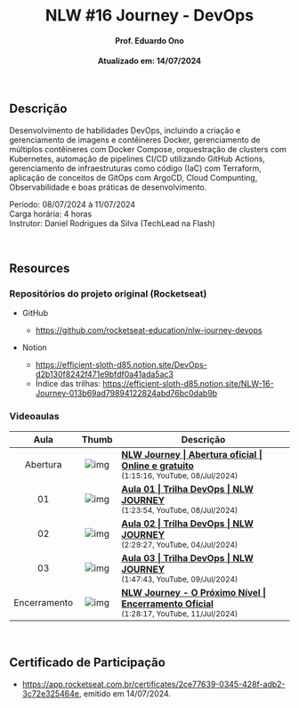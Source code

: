 <h1 align="center">NLW #16 Journey - DevOps</h1>
<h4 align="center">Prof. Eduardo Ono</h4>
<h4 align="center">Atualizado em: 14/07/2024</h4>

&nbsp;

## Descrição

Desenvolvimento de habilidades DevOps, incluindo a criação e gerenciamento de imagens e contêineres Docker, gerenciamento de múltiplos contêineres com Docker Compose, orquestração de clusters com Kubernetes, automação de pipelines CI/CD utilizando GitHub Actions, gerenciamento de infraestruturas como código (IaC) com Terraform, aplicação de conceitos de GitOps com ArgoCD, Cloud Compunting, Observabilidade e boas práticas de desenvolvimento.

Período: 08/07/2024 à 11/07/2024<br>
Carga horária: 4 horas<br>
Instrutor: Daniel Rodrigues da Silva (TechLead na Flash)

&nbsp;

## Resources

### Repositórios do projeto original (Rocketseat)

* GitHub
  * <https://github.com/rocketseat-education/nlw-journey-devops>

* Notion
  * <https://efficient-sloth-d85.notion.site/DevOps-d2b130f8242f471e9bfdf0a41ada5ac3>
  * Índice das trilhas: <https://efficient-sloth-d85.notion.site/NLW-16-Journey-013b69ad79894122824abd76bc0dab9b>

### Videoaulas

| Aula | Thumb | Descrição |
| :-: | :-: | --- |
| Abertura | ![img](https://img.youtube.com/vi/PetriYiuZRU/default.jpg) | [__NLW Journey \| Abertura oficial \| Online e gratuito__](https://www.youtube.com/watch?v=PetriYiuZRU)<br><sub>(1:15:16, YouTube, 08/Jul/2024)</sub> |
| 01 | ![img](https://img.youtube.com/vi/EvuxQrBVtaY/default.jpg) | [__Aula 01 \| Trilha DevOps \| NLW JOURNEY__](https://www.youtube.com/watch?v=EvuxQrBVtaY)<br><sub>(1:23:54, YouTube, 08/Jul/2024)</sub> |
| 02 | ![img](https://img.youtube.com/vi/otZPd9QNoiY/default.jpg) | [__Aula 02 \| Trilha DevOps \| NLW JOURNEY__](https://www.youtube.com/watch?v=otZPd9QNoiY)<br><sub>(2:29:27, YouTube, 04/Jul/2024)</sub> |
| 03 | ![img](https://img.youtube.com/vi/--_m6ibt3AY/default.jpg) | [__Aula 03 \| Trilha DevOps \| NLW JOURNEY__](https://www.youtube.com/watch?v=--_m6ibt3AY)<br><sub>(1:47:43, YouTube, 09/Jul/2024)</sub> |
| Encerramento | ![img](https://img.youtube.com/vi/_qQL1sgY-r0/default.jpg) | [__NLW Journey - O Próximo Nível \| Encerramento Oficial__](https://www.youtube.com/watch?v=_qQL1sgY-r0)<br><sub>(1:28:17, YouTube, 11/Jul/2024)</sub> |

&nbsp;

## Certificado de Participação

* <https://app.rocketseat.com.br/certificates/2ce77639-0345-428f-adb2-3c72e325464e>, emitido em 14/07/2024.

&nbsp;

